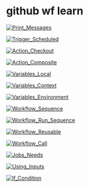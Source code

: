 # github wf learn
[![Print_Messages](https://github.com/Albejr/github-workflow-learn/actions/workflows/1-0-print-message.yaml/badge.svg?branch=main)](https://github.com/Albejr/github-workflow-learn/actions/workflows/1-0-print-message.yaml)

[![Trigger_Scheduled](https://github.com/Albejr/github-workflow-learn/actions/workflows/2-0-trigger-schedule.yaml/badge.svg?branch=main)](https://github.com/Albejr/github-workflow-learn/actions/workflows/2-0-trigger-schedule.yaml)

[![Action_Checkout](https://github.com/Albejr/github-workflow-learn/actions/workflows/3-0-action-checkout.yaml/badge.svg?branch=main)](https://github.com/Albejr/github-workflow-learn/actions/workflows/3-0-action-checkout.yaml)

[![Action_Composite](https://github.com/Albejr/github-workflow-learn/actions/workflows/3-1-action-composite.yaml/badge.svg?branch=main)](https://github.com/Albejr/github-workflow-learn/actions/workflows/3-1-action-composite.yaml)

[![Variables_Local](https://github.com/Albejr/github-workflow-learn/actions/workflows/4-0-variables-local.yaml/badge.svg?branch=main)](https://github.com/Albejr/github-workflow-learn/actions/workflows/4-0-variables-local.yaml)

[![Variables_Context](https://github.com/Albejr/github-workflow-learn/actions/workflows/4-1-variables-context.yaml/badge.svg?branch=main)](https://github.com/Albejr/github-workflow-learn/actions/workflows/4-1-variables-context.yaml)

[![Variables_Environment](https://github.com/Albejr/github-workflow-learn/actions/workflows/4-2-variables-environment/badge.svg?branch=main)](https://github.com/Albejr/github-workflow-learn/actions/workflows/4-2-variables.yaml)

[![Workflow_Sequence](https://github.com/Albejr/github-workflow-learn/actions/workflows/5-0-workflow-sequence.yaml/badge.svg?branch=main)](https://github.com/Albejr/github-workflow-learn/actions/workflows/5-0-workflow-sequence.yaml)

[![Workflow_Run_Sequence](https://github.com/Albejr/github-workflow-learn/actions/workflows/5-1-workflow-run.yaml/badge.svg?branch=main)](https://github.com/Albejr/github-workflow-learn/actions/workflows/5-1-workflow-run.yaml)

[![Workflow_Reusable](https://github.com/Albejr/github-workflow-learn/actions/workflows/6-0-workflow-reusable.yaml/badge.svg?branch=main)](https://github.com/Albejr/github-workflow-learn/actions/workflows/6-0-workflow-reusable.yaml)

[![Workflow_Call](https://github.com/Albejr/github-workflow-learn/actions/workflows/6-1-workflow-call.yaml/badge.svg?branch=main)](https://github.com/Albejr/github-workflow-learn/actions/workflows/6-1-workflow-call.yaml)

[![Jobs_Needs](https://github.com/Albejr/github-workflow-learn/actions/workflows/7-0-jobs-needs.yaml/badge.svg?branch=main)](https://github.com/Albejr/github-workflow-learn/actions/workflows/7-0-jobs-needs.yaml)

[![Using_Inputs](https://github.com/Albejr/github-workflow-learn/actions/workflows/8-0-inputs.yaml/badge.svg?branch=main)](https://github.com/Albejr/github-workflow-learn/actions/workflows/8-0-inputs.yaml)

[![If_Condition](https://github.com/Albejr/github-workflow-learn/actions/workflows/9-0-condition.yaml/badge.svg?branch=main)](https://github.com/Albejr/github-workflow-learn/actions/workflows/9-0-condition.yaml)